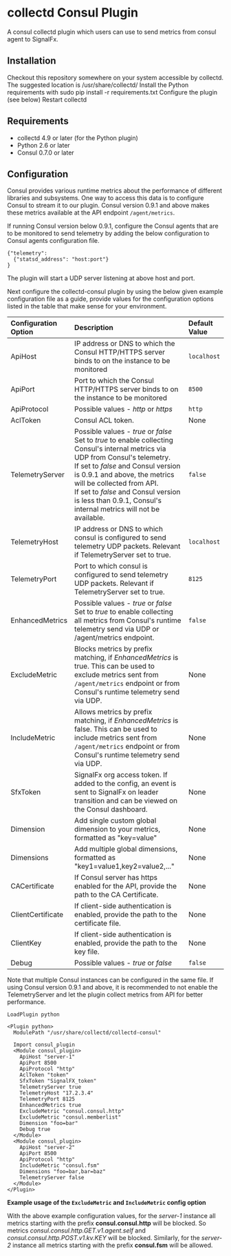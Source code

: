 # collectd Consul Plugin

A consul collectd plugin which users can use to send metrics from consul agent to SignalFx.

## Installation

Checkout this repository somewhere on your system accessible by collectd. The suggested location is /usr/share/collectd/
Install the Python requirements with sudo pip install -r requirements.txt
Configure the plugin (see below)
Restart collectd

## Requirements

* collectd 4.9 or later (for the Python plugin)
* Python 2.6 or later
* Consul 0.7.0 or later

## Configuration

Consul provides various runtime metrics about the performance of different libraries and subsystems. One way to access this data is to configure Consul to stream it to our plugin. Consul version 0.9.1 and above makes these metrics available at the API endpoint `/agent/metrics`.

If running Consul version below 0.9.1, configure the Consul agents that are to be monitored to send telemetry by adding the below configuration to Consul agents configuration file.
```
{"telemetry":
  {"statsd_address": "host:port"}
}
```
The plugin will start a UDP server listening at above host and port.

Next configure the collectd-consul plugin by using the below given example configuration file as a guide, provide values for the configuration options listed in the table that make sense for your environment.

**Configuration Option** | **Description** | **Default Value**
:------------------------|:----------------|:------------------
ApiHost	| IP address or DNS to which the Consul HTTP/HTTPS server binds to on the instance to be monitored | `localhost`
ApiPort |	Port to which the Consul HTTP/HTTPS server binds to on the instance to be monitored |	`8500`
ApiProtocol | Possible values - *http* or *https*	| `http`
AclToken | Consul ACL token. | None
TelemetryServer	| Possible values - *true* or *false*<br>Set to *true* to enable collecting Consul's internal metrics via UDP from Consul's telemetry.<br>If set to *false* and Consul version is 0.9.1 and above, the metrics will be collected from API.<br>If set to *false* and Consul version is less than 0.9.1, Consul's internal metrics will not be available. | `false`
TelemetryHost	| IP address or DNS to which consul is configured to send telemetry UDP packets. Relevant if TelemetryServer set to true. |	`localhost`
TelemetryPort	| Port to which consul is configured to send telemetry UDP packets. Relevant if TelemetryServer set to true. |	`8125`
EnhancedMetrics | Possible values - *true* or *false*<br>Set to *true* to enable collecting all metrics from Consul's runtime telemetry send via UDP or /agent/metrics endpoint. | `false`
ExcludeMetric | Blocks metrics by prefix matching, if *EnhancedMetrics* is true. This can be used to exclude metrics sent from `/agent/metrics` endpoint or from Consul's runtime telemetry send via UDP. | None
IncludeMetric | Allows metrics by prefix matching, if *EnhancedMetrics* is false. This can be used to include metrics sent from `/agent/metrics` endpoint or from Consul's runtime telemetry send via UDP. | None
SfxToken |	SignalFx org access token. If added to the config, an event is sent to SignalFx on leader transition and can be viewed on the Consul dashboard. |	None
Dimension | Add single custom global dimension to your metrics, formatted as "key=value" | None
Dimensions | Add multiple global dimensions, formatted as "key1=value1,key2=value2,..." | None
CACertificate | If Consul server has https enabled for the API, provide the path to the CA Certificate. | None
ClientCertificate | If client-side authentication is enabled, provide the path to the certificate file. | None
ClientKey | If client-side authentication is enabled, provide the path to the key file. | None
Debug | Possible values - *true* or *false*<br> | `false`

Note that multiple Consul instances can be configured in the same file. If using Consul version 0.9.1 and above, it is recommended to not enable the TelemetryServer and let the plugin collect metrics from API for better performance.

```
LoadPlugin python

<Plugin python>
  ModulePath "/usr/share/collectd/collectd-consul"

  Import consul_plugin
  <Module consul_plugin>
    ApiHost "server-1"
    ApiPort 8500
    ApiProtocol "http"
    AclToken "token"
    SfxToken "SignalFX_token"
    TelemetryServer true
    TelemetryHost "17.2.3.4"
    TelemetryPort 8125
    EnhancedMetrics true
    ExcludeMetric "consul.consul.http"
    ExcludeMetric "consul.memberlist"
    Dimension "foo=bar"
    Debug true
  </Module>
  <Module consul_plugin>
    ApiHost "server-2"
    ApiPort 8500
    ApiProtocol "http"
    IncludeMetric "consul.fsm"
    Dimensions "foo=bar,bar=baz"
    TelemetryServer false
  </Module>
</Plugin>
```

**Example usage of the `ExcludeMetric` and `IncludeMetric` config option**

With the above example configuration values, for the *server-1* instance all metrics starting with the prefix **consul.consul.http** will be blocked.
So metrics *consul.consul.http.GET.v1.agent.self* and *consul.consul.http.POST.v1.kv.KEY* will be blocked. Similarly, for the *server-2* instance all metrics starting with the prefix **consul.fsm** will be allowed.
